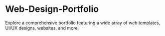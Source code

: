# Web-Design-Portfolio
Explore a comprehensive portfolio featuring a wide array of web templates, UI/UX designs, websites, and more. 
